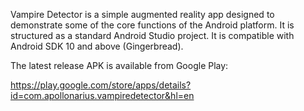 Vampire Detector is a simple augmented reality app designed to demonstrate some of the core functions of the Android platform. It is structured as a standard Android Studio project. It is compatible with Android SDK 10 and above (Gingerbread).

The latest release APK is available from Google Play:

https://play.google.com/store/apps/details?id=com.apollonarius.vampiredetector&hl=en

